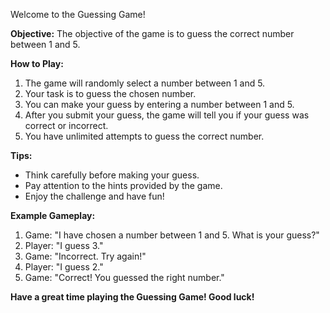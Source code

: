 Welcome to the Guessing Game!

**Objective:**
The objective of the game is to guess the correct number between 1 and 5.

**How to Play:**
1. The game will randomly select a number between 1 and 5.
2. Your task is to guess the chosen number.
3. You can make your guess by entering a number between 1 and 5.
4. After you submit your guess, the game will tell you if your guess was correct or incorrect.
5. You have unlimited attempts to guess the correct number.

**Tips:**
- Think carefully before making your guess.
- Pay attention to the hints provided by the game.
- Enjoy the challenge and have fun!

**Example Gameplay:**
1. Game: "I have chosen a number between 1 and 5. What is your guess?"
2. Player: "I guess 3."
3. Game: "Incorrect. Try again!"
4. Player: "I guess 2."
5. Game: "Correct! You guessed the right number."

**Have a great time playing the Guessing Game! Good luck!**
